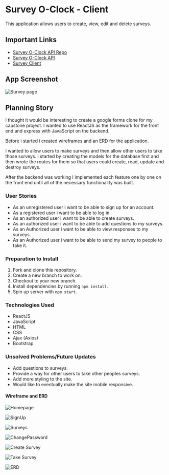 # Survey O-Clock - Client
This application allows users to create, view, edit and delete surveys.

## Important Links
- [Survey O-Clock API Repo](https://github.com/telsey-ai/Survey-API)
- [Survey O-Clock API](https://serene-brushlands-56021.herokuapp.com)
- [Survey Client](https://telsey-ai.github.io/Survey-Client/)

## App Screenshot

![Survey page](https://i.imgur.com/d3zq7XS.png)

## Planning Story

I thought it would be interesting to create a google forms clone for my capstone project.  I wanted to use ReactJS as the framework for the front end and express with JavaScript on the backend.

Before i started i created wireframes and an ERD for the application.

I wanted to allow users to make surveys and then allow other users to take those surveys.  I started by creating the models for the database first and then wrote the routes for them so that users could create, read, update and destroy surveys.

After the backend was working I implemented each feature one by one on the front end until all of the necessary functionality was built.

### User Stories

* As an unregistered user i want to be able to sign up for an account.
* As a registered user i want to be able to log in.
* As an authorized user i want to be able to create surveys.
* As an authorized user i want to be able to add questions to my surveys.
* As an Authorized user i want to be able to view responses to my surveys.
* As an Authorized user i want to be able to send my survey to people to take it.

### Preparation to Install

1. Fork and clone this repository.
2. Create a new branch to work on.
3. Checkout to your new branch.
4. Install dependencies by running ```npm install```.
5. Spin up server with ```npm start```.

### Technologies Used

- ReactJS
- JavaScript
- HTML
- CSS
- Ajax (Axios)
- Bootstrap

### Unsolved Problems/Future Updates

- Add questions to surveys.
- Provide a way for other users to take other peoples surveys.
- Add more styling to the site.
- Would like to eventually make the site mobile responsive.

#### Wireframe and ERD
![Homepage](https://media.git.generalassemb.ly/user/27002/files/5a2f0300-b482-11ea-9bc2-4157ca9760da)

![SignUp](https://media.git.generalassemb.ly/user/27002/files/5ef3b700-b482-11ea-8479-ab161dd5ddb1)

![Surveys](https://media.git.generalassemb.ly/user/27002/files/60bd7a80-b482-11ea-9120-dfa11dbd32bf)

![ChangePassword](https://media.git.generalassemb.ly/user/27002/files/62873e00-b482-11ea-838c-db2ab6f86766)

![Create Survey](https://media.git.generalassemb.ly/user/27002/files/64510180-b482-11ea-93a9-0043e8ecd119)

![Take Survey](https://media.git.generalassemb.ly/user/27002/files/661ac500-b482-11ea-9660-4f24aaa22981)

![ERD](https://media.git.generalassemb.ly/user/27002/files/4506a400-b483-11ea-9af3-dbb5b64068d0)
